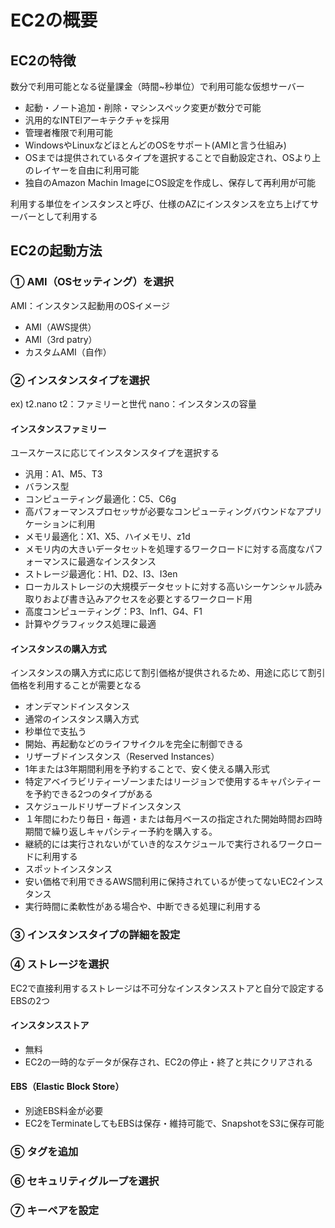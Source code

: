 # EC2の概要

## EC2の特徴
数分で利用可能となる従量課金（時間~秒単位）で利用可能な仮想サーバー
- 起動・ノート追加・削除・マシンスペック変更が数分で可能
- 汎用的なINTElアーキテクチャを採用
- 管理者権限で利用可能
- WindowsやLinuxなどほとんどのOSをサポート(AMIと言う仕組み)
- OSまでは提供されているタイプを選択することで自動設定され、OSより上のレイヤーを自由に利用可能
- 独自のAmazon Machin ImageにOS設定を作成し、保存して再利用が可能 
 
利用する単位をインスタンスと呼び、仕様のAZにインスタンスを立ち上げてサーバーとして利用する

## EC2の起動方法
### ① AMI（OSセッティング）を選択
AMI：インスタンス起動用のOSイメージ
- AMI（AWS提供）
- AMI（3rd patry）
- カスタムAMI（自作）
### ② インスタンスタイプを選択
ex) t2.nano
t2：ファミリーと世代
nano：インスタンスの容量
#### インスタンスファミリー
ユースケースに応じてインスタンスタイプを選択する
- 汎用：A1、M5、T3
 - バランス型
- コンピューティング最適化：C5、C6g
 - 高パフォーマンスプロセッサが必要なコンピューティングバウンドなアプリケーションに利用
- メモリ最適化：X1、X5、ハイメモリ、z1d
 - メモリ内の大きいデータセットを処理するワークロードに対する高度なパフォーマンスに最適なインスタンス
- ストレージ最適化：H1、D2、I3、I3en
 - ローカルストレージの大規模データセットに対する高いシーケンシャル読み取りおよび書き込みアクセスを必要とするワークロード用
- 高度コンピューティング：P3、Inf1、G4、F1
 - 計算やグラフィックス処理に最適

#### インスタンスの購入方式
インスタンスの購入方式に応じて割引価格が提供されるため、用途に応じて割引価格を利用することが需要となる
- オンデマンドインスタンス
 - 通常のインスタンス購入方式
 - 秒単位で支払う
 - 開始、再起動などのライフサイクルを完全に制御できる
- リザーブドインスタンス（Reserved Instances）
 - 1年または3年期間利用を予約することで、安く使える購入形式
 - 特定アベイラビリティーゾーンまたはリージョンで使用するキャパシティーを予約できる2つのタイプがある
- スケジュールドリザーブドインスタンス
 - １年間にわたり毎日・毎週・または毎月ベースの指定された開始時間お四時期間で繰り返しキャパシティー予約を購入する。
 - 継続的には実行されないがていき的なスケジュールで実行されるワークロードに利用する
- スポットインスタンス
 - 安い価格で利用できるAWS間利用に保持されているが使ってないEC2インスタンス
 - 実行時間に柔軟性がある場合や、中断できる処理に利用する

### ③ インスタンスタイプの詳細を設定

### ④ ストレージを選択
EC2で直接利用するストレージは不可分なインスタンスストアと自分で設定するEBSの2つ
#### インスタンスストア
- 無料
- EC2の一時的なデータが保存され、EC2の停止・終了と共にクリアされる
#### EBS（Elastic Block Store）
- 別途EBS料金が必要
- EC2をTerminateしてもEBSは保存・維持可能で、SnapshotをS3に保存可能

### ⑤ タグを追加
### ⑥ セキュリティグループを選択
### ⑦ キーペアを設定